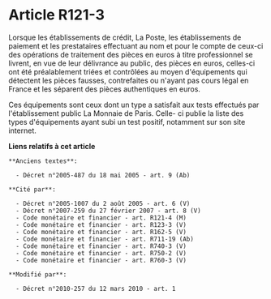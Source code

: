 # Article R121-3

Lorsque les établissements de crédit, La Poste, les établissements de paiement et les prestataires effectuant au nom et pour
le compte de ceux-ci des opérations de traitement des pièces en euros à titre professionnel se livrent, en vue de leur
délivrance au public, des pièces en euros, celles-ci ont été préalablement triées et contrôlées au moyen d'équipements qui
détectent les pièces fausses, contrefaites ou n'ayant pas cours légal en France et les séparent des pièces authentiques en
euros. 

Ces équipements sont ceux dont un type a satisfait aux tests effectués par l'établissement public La Monnaie de Paris. Celle-
ci publie la liste des types d'équipements ayant subi un test positif, notamment sur son site internet.

**Liens relatifs à cet article**

	**Anciens textes**:

	  - Décret n°2005-487 du 18 mai 2005 - art. 9 (Ab)

	**Cité par**:

	  - Décret n°2005-1007 du 2 août 2005 - art. 6 (V)
	  - Décret n°2007-259 du 27 février 2007 - art. 8 (V)
	  - Code monétaire et financier - art. R121-4 (M)
	  - Code monétaire et financier - art. R123-3 (V)
	  - Code monétaire et financier - art. R162-5 (V)
	  - Code monétaire et financier - art. R711-19 (Ab)
	  - Code monétaire et financier - art. R740-3 (V)
	  - Code monétaire et financier - art. R750-2 (V)
	  - Code monétaire et financier - art. R760-3 (V)

	**Modifié par**:

	  - Décret n°2010-257 du 12 mars 2010 - art. 1
